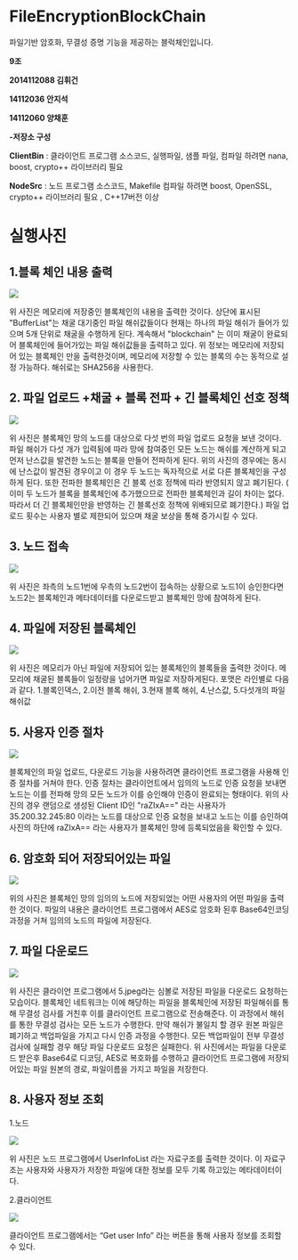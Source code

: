 # FileEncryptionBlockChain
파일기반 암호화, 무결성 증명 기능을 제공하는 블럭체인입니다.

**9조**

**2014112088 김휘건**

**14112036 안지석**

**14112060 양채훈**


**-저장소 구성**

**ClientBin**  : 클라이언트 프로그램 소스코드, 실행파일, 샘플 파일, 컴파일 하려면 nana, boost, crypto++ 라이브러리 필요

**NodeSrc**    : 노드 프로그램 소스코드, Makefile 컴파일 하려면 boost, OpenSSL, crypto++ 라이브러리 필요 , C++17버전 이상 


# 실행사진

## 1.블록 체인 내용 출력

![](./img/블록체인내용물.png)

위 사진은 메모리에 저장중인 블록체인의 내용을 출력한 것이다. 상단에 표시된 "BufferList"는 채굴 대기중인 파일 해쉬값들이다 현재는 하나의 파일 해쉬가 들어가 있으며 5개 단위로 채굴을 수행하게 된다. 계속해서 "blockchain" 는 이미 채굴이 완료되어 블록체인에 들어가있는 파일 해쉬값들을 출력하고 있다. 위 정보는 메모리에 저장되어 있는 블록체인 만을 출력한것이며, 메모리에 저장할 수 있는 블록의 수는 동적으로 설정 가능하다. 해쉬로는 SHA256을 사용한다.



## 2. 파일 업로드 +채굴 + 블록 전파 + 긴 블록체인 선호 정책

![](./img/블록체인전파+긴블록선호정책.png)

위 사진은 블록체인 망의 노드를 대상으로 다섯 번의 파일 업로드 요청을 보낸 것이다. 파일 해쉬가 다섯 개가 입력됨에 따라 망에 참여중인 모든 노드는 해쉬를 계산하게 되고 먼저 난스값을 발견한 노드는 블록을 만들어 전파하게 된다. 위의 사진의 경우에는 동시에 난스값이 발견된 경우이고 이 경우 두 노드는 독자적으로 서로 다른 블록체인을 구성하게 된다. 또한 전파한 블록체인은 긴 블록 선호 정책에 따라 반영되지 않고 폐기된다. ( 이미 두 노드가 블록을 블록체인에 추가했으므로 전파한 블록체인과 길이 차이는 없다. 따라서 더 긴 블록체인만을 반영하는 긴 블록선호 정책에 위배되므로 폐기한다.) 파일 업로드 횟수는 사용자 별로 제한되어 있으며 채굴 보상을 통해 증가시킬 수 있다.



## 3. 노드 접속
![](./img/블록체인접속.png)

위 사진은 좌측의 노드1번에 우측의 노드2번이 접속하는 상황으로 노드1이 승인한다면 노드2는 블록체인과 메타데이터를 다운로드받고 블록체인 망에 참여하게 된다.



## 4. 파일에 저장된 블록체인

![](./img/블록체인파일저장.png)


위 사진은 메모리가 아닌 파일에 저장되어 있는 블록체인의 블록들을 출력한 것이다. 메모리에  채굴된 블록들이 일정량을 넘어가면 파일로 저장하게된다. 포맷은 라인별로 다음과 같다. 1.블록인덱스, 2.이전 블록 해쉬, 3.현재 블록 해쉬, 4.난스값, 5.다섯개의 파일해쉬값



## 5. 사용자 인증 절차

![](./img/사용자회원가입.png)

블록체인의 파일 업로드, 다운로드 기능을 사용하려면 클라이언트 프로그램을 사용해 인증 절차를 거쳐야 한다. 인증 절차는 클라이언트에서 임의의 노드로 인증 요청을 보내면 노드는 이를 전파해 망의 모든 노드가 이를 승인해야 인증이 완료되는 형태이다. 위의 사진의 경우 랜덤으로 생성된 Client ID인 "raZIxA==" 라는 사용자가 35.200.32.245:80 이라는 노드를 대상으로 인증 요청을 보내고 노드는 이를 승인하여 사진의 하단에 raZIxA== 라는 사용자가 블록체인 망에 등록되었음을 확인할 수 있다.



## 6. 암호화 되어 저장되어있는 파일
![](./img/파일내용암호화.png)

위의 사진은 블록체인 망의 임의의 노드에 저장되었는 어떤 사용자의 어떤 파일을 출력한 것이다. 파일의 내용은 클라이언트 프로그램에서 AES로 암호화 된후 Base64인코딩 과정을 거쳐 임의의 노드의 파일에 저장된다. 


## 7. 파일 다운로드
![](./img/파일다운로드.png)

위 사진은 클라이언 프로그램에서 5.jpeg라는 심볼로 저장된 파일을 다운로드 요청하는 모습이다. 블록체인 네트워크는 이에 해당하는 파일을 블록체인에 저장된 파일해쉬를 통해 무결성 검사를 거친후 이를 클라이언트 프로그램으로 전송해준다. 이 과정에서 해쉬를 통한 무결성 검사는 모든 노드가 수행한다. 만약 해쉬가 불일치 할 경우 원본 파일은 폐기하고 백업파일을 가지고 다시 인증 과정을 수행한다. 모든 백업파일이 전부 무결성 검사에 실패할 경우 해당 파일 다운로드 요청은 실패한다. 위 사진에서는 파일을 다운로드 받은후 Base64로 디코딩, AES로 복호화를 수행하고 클라이언트 프로그램에 저장되어있는 파일 원본의 경로, 파일이름을 가지고 파일을 저장한다.


## 8. 사용자 정보 조회

1.노드


![](./img/사용자파일정보.png)

위 사진은 노드 프로그램에서 UserInfoList 라는 자료구조를 출력한 것이다. 이 자료구조는 사용자와 사용자가 저장한 파일에 대한 정보를 모두 기록 하고있는 메타데이터이다. 


2.클라이언트


![](./img/사용자정보조회.png)

클라이언트 프로그램에서는 “Get user Info” 라는 버튼을 통해 사용자 정보를 조회할 수 있다.
